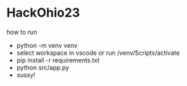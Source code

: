# HackOhio23

how to run
- python -m venv venv
- select workspace in vscode or run /venv/Scripts/activate
- pip install -r requirements.txt
- python src/app.py
- sussy!
